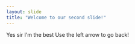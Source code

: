 ```yaml
---
layout: slide
title: "Welcome to our second slide!"
---
```

Yes sir I'm the best
Use the left arrow to go back!
